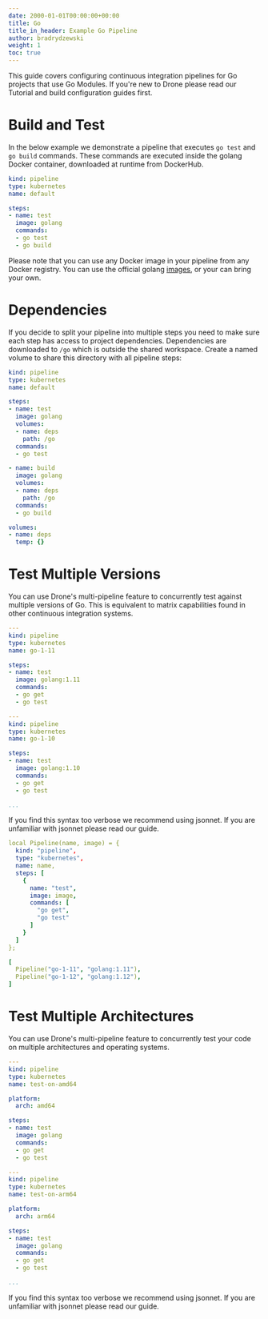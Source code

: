 ```yaml
---
date: 2000-01-01T00:00:00+00:00
title: Go
title_in_header: Example Go Pipeline
author: bradrydzewski
weight: 1
toc: true
---
```


This guide covers configuring continuous integration pipelines for Go projects that use Go Modules. If you're new to Drone please read our Tutorial and build configuration guides first.

# Build and Test

In the below example we demonstrate a pipeline that executes `go test` and `go build` commands. These commands are executed inside the golang Docker container, downloaded at runtime from DockerHub.

```yaml {linenos=table}
kind: pipeline
type: kubernetes
name: default

steps:
- name: test
  image: golang
  commands:
  - go test
  - go build
```

Please note that you can use any Docker image in your pipeline from any Docker registry. You can use the official golang [images](https://hub.docker.com/r/_/golang/), or your can bring your own.

# Dependencies

If you decide to split your pipeline into multiple steps you need to make sure each step has access to project dependencies. Dependencies are downloaded to `/go` which is outside the shared workspace. Create a named volume to share this directory with all pipeline steps:

```yaml {linenos=table, hl_lines=["8-10 16-18 22-24"]}
kind: pipeline
type: kubernetes
name: default

steps:
- name: test
  image: golang
  volumes:
  - name: deps
    path: /go
  commands:
  - go test

- name: build
  image: golang
  volumes:
  - name: deps
    path: /go
  commands:
  - go build

volumes:
- name: deps
  temp: {}
```

# Test Multiple Versions

You can use Drone's multi-pipeline feature to concurrently test against multiple versions of Go. This is equivalent to matrix capabilities found in other continuous integration systems.

```yaml {linenos=table}
---
kind: pipeline
type: kubernetes
name: go-1-11

steps:
- name: test
  image: golang:1.11
  commands:
  - go get
  - go test

---
kind: pipeline
type: kubernetes
name: go-1-10

steps:
- name: test
  image: golang:1.10
  commands:
  - go get
  - go test

...
```

If you find this syntax too verbose we recommend using jsonnet. If you are unfamiliar with jsonnet please read our guide.

```yaml {linenos=table}
local Pipeline(name, image) = {
  kind: "pipeline",
  type: "kubernetes",
  name: name,
  steps: [
    {
      name: "test",
      image: image,
      commands: [
        "go get",
        "go test"
      ]
    }
  ]
};

[
  Pipeline("go-1-11", "golang:1.11"),
  Pipeline("go-1-12", "golang:1.12"),
]
```

# Test Multiple Architectures

You can use Drone's multi-pipeline feature to concurrently test your code on multiple architectures and operating systems.

```yaml {linenos=table}
---
kind: pipeline
type: kubernetes
name: test-on-amd64

platform:
  arch: amd64

steps:
- name: test
  image: golang
  commands:
  - go get
  - go test

---
kind: pipeline
type: kubernetes
name: test-on-arm64

platform:
  arch: arm64

steps:
- name: test
  image: golang
  commands:
  - go get
  - go test

...
```

If you find this syntax too verbose we recommend using jsonnet. If you are unfamiliar with jsonnet please read our guide.
